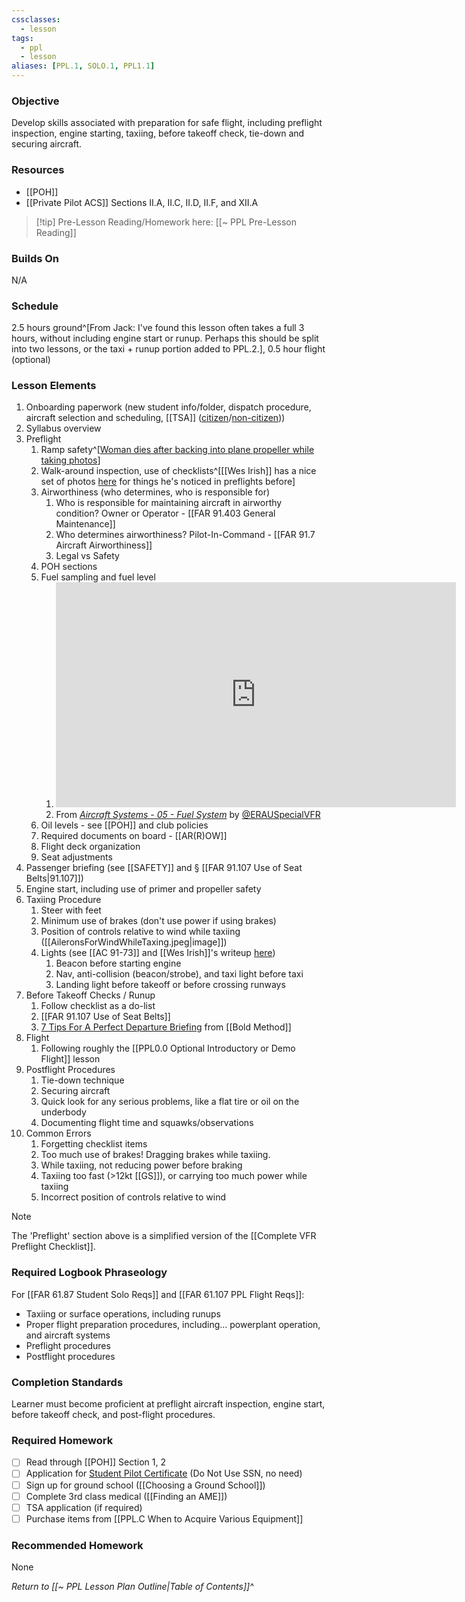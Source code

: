```yaml
---
cssclasses:
  - lesson
tags:
  - ppl
  - lesson
aliases: [PPL.1, SOLO.1, PPL1.1]
---
```

### Objective
Develop skills associated with preparation for safe flight, including preflight inspection, engine starting, taxiing, before takeoff check, tie-down and securing aircraft.

### Resources
- [[POH]]
- [[Private Pilot ACS]] Sections II.A, II.C, II.D, II.F, and XII.A

> [!tip] Pre-Lesson Reading/Homework here: [[~ PPL Pre-Lesson Reading]]

### Builds On
N/A

### Schedule
2.5 hours ground^[From Jack: I've found this lesson often takes a full 3 hours, without including engine start or runup. Perhaps this should be split into two lessons, or the taxi + runup portion added to PPL.2.], 0.5 hour flight (optional)

### Lesson Elements
1. Onboarding paperwork (new student info/folder, dispatch procedure, aircraft selection and scheduling, [[TSA]] ([citizen](https://www.aopa.org/advocacy/pilots/alien-flight-training-program/us-citizens-seeking-flight-training)/[non-citizen](https://www.aopa.org/advocacy/pilots/alien-flight-training-program/aliens-and-non-us-citizens-seeking-flight-training)))
2. Syllabus overview
3. Preflight
	1. Ramp safety^[[Woman dies after backing into plane propeller while taking photos](https://www.youtube.com/watch?v=4wMeTCxZoDk)]
	2. Walk-around inspection, use of checklists^[[[Wes Irish]] has a nice set of photos [here](https://sites.google.com/coyotehillconsulting.com/cfiwes/library/pre-flight-fails) for things he's noticed in preflights before]
	3. Airworthiness (who determines, who is responsible for)
		1. Who is responsible for maintaining aircraft in airworthy condition? Owner or Operator - [[FAR 91.403 General Maintenance]]
		2. Who determines airworthiness? Pilot-In-Command - [[FAR 91.7 Aircraft Airworthiness]]
		3. Legal vs Safety
	4. POH sections
	5. Fuel sampling and fuel level
		1. <iframe id="ytplayer" type="text/html" width="640" height="360" src="https://youtube.com/embed/rya4YFDpsPs?start=193"  frameborder="0"></iframe>
		1. From *[Aircraft Systems - 05 - Fuel System](https://www.youtube.com/watch?v=rya4YFDpsPs)* by [@ERAUSpecialVFR](https://www.youtube.com/@ERAUSpecialVFR)
	6. Oil levels - see [[POH]] and club policies
	7. Required documents on board - [[AR(R)OW]]
	8. Flight deck organization
	9. Seat adjustments
5. Passenger briefing (see [[SAFETY]] and § [[FAR 91.107 Use of Seat Belts|91.107]])
6. Engine start, including use of primer and propeller safety
7. Taxiing Procedure
	1. Steer with feet
	2. Minimum use of brakes (don't use power if using brakes)
	3. Position of controls relative to wind while taxiing ([[AileronsForWindWhileTaxing.jpeg|image]])
	4. Lights (see [[AC 91-73]] and [[Wes Irish]]'s writeup [here](https://sites.google.com/coyotehillconsulting.com/cfiwes/lessons/lights))
		1. Beacon before starting engine
		2. Nav, anti-collision (beacon/strobe), and taxi light before taxi
		3. Landing light before takeoff or before crossing runways
8. Before Takeoff Checks / Runup
	1. Follow checklist as a do-list
	2. [[FAR 91.107 Use of Seat Belts]]
	3. [7 Tips For A Perfect Departure Briefing](https://www.boldmethod.com/blog/lists/2024/07/seven-tips-for-a-perfect-departure-briefing/) from [[Bold Method]]
9. Flight
	1. Following roughly the [[PPL0.0 Optional Introductory or Demo Flight]] lesson
10. Postflight Procedures
	1. Tie-down technique
	2. Securing aircraft
	3. Quick look for any serious problems, like a flat tire or oil on the underbody
	4. Documenting flight time and squawks/observations
11. Common Errors
	1. Forgetting checklist items
	2. Too much use of brakes! Dragging brakes while taxiing.
	3. While taxiing, not reducing power before braking
	4. Taxiing too fast (>12kt [[GS]]), or carrying too much power while taxiing
	5. Incorrect position of controls relative to wind

> [!note]
> The 'Preflight' section above is a simplified version of the [[Complete VFR Preflight Checklist]].

### Required Logbook Phraseology
For [[FAR 61.87 Student Solo Reqs]] and [[FAR 61.107 PPL Flight Reqs]]: 
- Taxiing or surface operations, including runups
- Proper flight preparation procedures, including... powerplant operation, and aircraft systems
- Preflight procedures
- Postflight procedures

### Completion Standards
Learner must become proficient at preflight aircraft inspection, engine start, before takeoff check, and post-flight procedures.

### Required Homework
- [ ] Read through [[POH]] Section 1, 2
- [ ] Application for [Student Pilot Certificate](https://iacra.faa.gov/IACRA/Default.aspx) (Do Not Use SSN, no need)
- [ ] Sign up for ground school ([[Choosing a Ground School]])
- [ ] Complete 3rd class medical ([[Finding an AME]])
- [ ] TSA application (if required)
- [ ] Purchase items from [[PPL.C When to Acquire Various Equipment]]

### Recommended Homework
None

*Return to [[~ PPL Lesson Plan Outline|Table of Contents]]^*